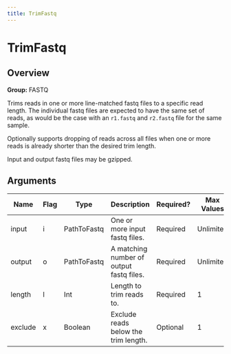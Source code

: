 ```yaml
---
title: TrimFastq
---
```


# TrimFastq

## Overview
**Group:** FASTQ

Trims reads in one or more line-matched fastq files to a specific read length. The
individual fastq files are expected to have the same set of reads, as would be the
case with an `r1.fastq` and `r2.fastq` file for the same sample.

Optionally supports dropping of reads across all files when one or more reads
is already shorter than the desired trim length.

Input and output fastq files may be gzipped.

## Arguments

|Name|Flag|Type|Description|Required?|Max Values|Default Value(s)|
|----|----|----|-----------|---------|----------|----------------|
|input|i|PathToFastq|One or more input fastq files.|Required|Unlimited||
|output|o|PathToFastq|A matching number of output fastq files.|Required|Unlimited||
|length|l|Int|Length to trim reads to.|Required|1||
|exclude|x|Boolean|Exclude reads below the trim length.|Optional|1|false|

